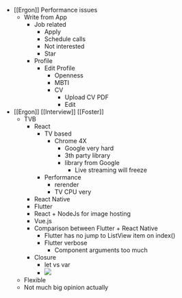 - [[Ergon]] Performance issues
    - Write from App
        - Job related
            - Apply
            - Schedule calls
            - Not interested
            - Star
        - Profile
            - Edit Profile
                - Openness
                - MBTI
                - CV
                    - Upload CV PDF
                    - Edit 
- [[Ergon]] [[Interview]] [[Foster]]
    - TVB
        - React
            - TV based
                - Chrome 4X
                    - Google very hard
                    - 3th party library
                    - library from Google
                        - Live streaming will freeze
            - Performance 
                - rerender
                - TV CPU very 
        - React Native
        - Flutter
        - React + NodeJs for image hosting
        - Vue.js
        - Comparison between Flutter + React Native
            - Flutter has no jump to ListView item on index()
            - Flutter verbose
                - Component arguments too much
        - Closure
            - let vs var
            - ![](https://firebasestorage.googleapis.com/v0/b/firescript-577a2.appspot.com/o/imgs%2Fapp%2FIndieHacker%2FwyHyyNW88i.png?alt=media&token=4af18c66-c98c-4cea-8906-497277b913c8)
    - Flexible
    - Not much big opinion actually
